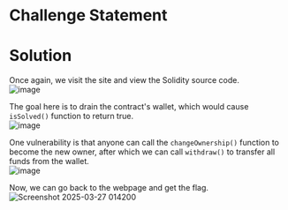 # Challenge Statement


# Solution
Once again, we visit the site and view the Solidity source code.  
![image](https://github.com/user-attachments/assets/a45376e0-1afe-4bae-bb7a-3a80f432d350)

The goal here is to drain the contract's wallet, which would cause `isSolved()` function to return true.  
![image](https://github.com/user-attachments/assets/336e6291-48d0-43b4-ae7c-c5bf0dab357e)

One vulnerability is that anyone can call the `changeOwnership()` function to become the new owner, after which we can call `withdraw()` to transfer all funds from the wallet.  
![image](https://github.com/user-attachments/assets/4950cfb5-60f4-4342-b925-0e91f5ed9d42)

Now, we can go back to the webpage and get the flag.  
![Screenshot 2025-03-27 014200](https://github.com/user-attachments/assets/17ac3b81-46a8-4908-8b15-b611c698e230)

